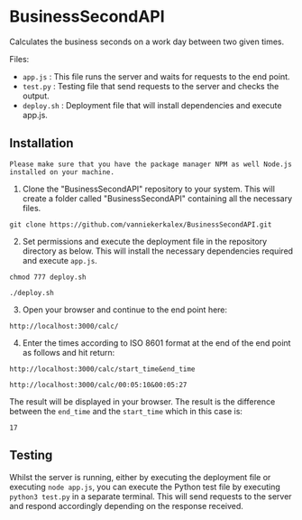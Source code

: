 # BusinessSecondAPI
Calculates the business seconds on a work day between two given times.

Files:
* `app.js` : This file runs the server and waits for requests to the end point.
* `test.py` : Testing file that send requests to the server and checks the output.
* `deploy.sh` : Deployment file that will install dependencies and execute app.js.

## Installation

`Please make sure that you have the package manager NPM as well Node.js installed on your machine.`

1. Clone the "BusinessSecondAPI" repository to your system. This will create a folder called "BusinessSecondAPI" containing all the necessary files.

```
git clone https://github.com/vanniekerkalex/BusinessSecondAPI.git
```

2. Set permissions and execute the deployment file in the repository directory as below. This will install the necessary dependencies required and execute `app.js`.

```
chmod 777 deploy.sh
```
```
./deploy.sh
```

3. Open your browser and continue to the end point here:

```
http://localhost:3000/calc/
```

4. Enter the times according to ISO 8601 format at the end of the end point as follows and hit return:


```
http://localhost:3000/calc/start_time&end_time
```
```
http://localhost:3000/calc/00:05:10&00:05:27
```

The result will be displayed in your browser. The result is the difference between the `end_time` and the `start_time` which in this case is:


```
17
```

## Testing

Whilst the server is running, either by executing the deployment file or executing `node app.js`, you can execute the Python test file by executing `python3 test.py` in a separate terminal. This will send requests to the server and respond accordingly depending on the response received.

